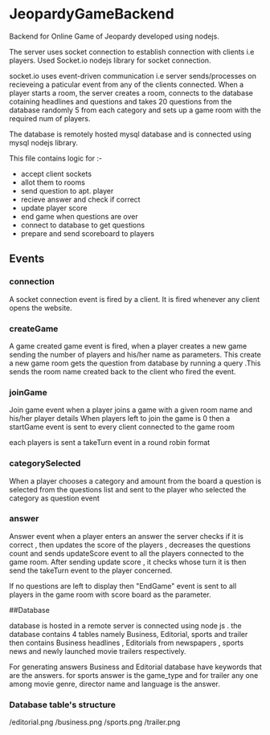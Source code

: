 # JeopardyGameBackend

Backend for Online Game of Jeopardy developed using nodejs.

The server uses socket connection to establish connection with clients i.e players.
Used Socket.io nodejs library for socket connection.

socket.io uses event-driven communication i.e server sends/processes on recieveing a paticular event from any of the clients connected.
When a player starts a room, the server creates a room, connects to the database cotaining headlines and questions and takes 20 questions from the database randomly
5 from each category and sets up a game room  with the required num of players.

The database is remotely hosted mysql database and is connected using mysql nodejs library.

This file contains logic for :-
* accept client sockets
* allot them to rooms
* send question to apt. player
* recieve answer and check if correct
* update player score
* end game when questions are over
* connect to database to get questions
* prepare and send scoreboard to players

## Events 

### connection

A socket connection event is fired by a client.
It is fired whenever any client opens the website.

### createGame
A game created game event is fired, when a player creates a new game sending the number of players and his/her name as parameters.
This create a new game room gets the question from database by running a query .This sends the room name created back to the client who fired the event.

### joinGame

Join game event when a player joins a game with a given room name and his/her player details
When players left to join the game is 0 then a startGame event is sent to every client connected to the game room

each players is sent a takeTurn event in a round robin format

### categorySelected

When a player chooses a category and amount from the board
a question is selected from the questions list and sent to the player who selected the category as question event

### answer

Answer event when a player enters an answer 
the server checks if it is correct , then updates the score of the players , decreases the questions count and sends updateScore event to all the players connected
to the game room.
After sending update score , it checks whose turn it is then send the takeTurn event to the player concerned.

If no questions are left to display then "EndGame" event is sent to all players in the game room with score board as the parameter.



##Database

database is hosted in a remote server is connected using node js .
the database contains 4 tables namely Business, Editorial, sports and trailer then contains Business headlines , Editorials from newspapers , sports news and newly
launched movie trailers respectively.

For generating answers Business and Editorial database have keywords that are the answers.
for sports answer is the game_type and for trailer any one among  movie genre, director name and language is the answer.

### Database table's structure
/editorial.png
/business.png
/sports.png
/trailer.png

